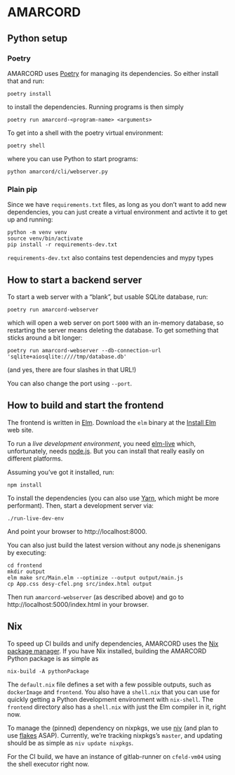# AMARCORD

## Python setup

### Poetry
AMARCORD uses [Poetry](https://python-poetry.org/) for managing its dependencies. So either install that and run:

```
poetry install
```

to install the dependencies. Running programs is then simply

```
poetry run amarcord-<program-name> <arguments>
```

To get into a shell with the poetry virtual environment:

```
poetry shell
```

where you can use Python to start programs:

```
python amarcord/cli/webserver.py
```

### Plain pip

Since we have `requirements.txt` files, as long as you don’t want to add new dependencies, you can just create a virtual environment and activte it to get up and running:

```
python -m venv venv
source venv/bin/activate
pip install -r requirements-dev.txt
```

`requirements-dev.txt` also contains test dependencies and mypy types

## How to start a backend server

To start a web server with a “blank”, but usable SQLite database, run:

```
poetry run amarcord-webserver
```

which will open a web server on port `5000` with an in-memory database, so restarting the server means deleting the database. To get something that sticks around a bit longer:

```
poetry run amarcord-webserver --db-connection-url 'sqlite+aiosqlite:////tmp/database.db'
```

(and yes, there are four slashes in that URL!)

You can also change the port using `--port`.

## How to build and start the frontend

The frontend is written in [Elm](https://elm-lang.org/). Download the `elm` binary at the [Install Elm](https://guide.elm-lang.org/install/elm.html) web site.

To run a *live development environment*, you need [elm-live](https://github.com/wking-io/elm-live) which, unfortunately, needs [node.js](https://nodejs.org/en/). But you can install that really easily on different platforms.

Assuming you’ve got it installed, run:

```
npm install
```

To install the dependencies (you can also use [Yarn](https://yarnpkg.com/), which might be more performant). Then, start a development server via:

```
./run-live-dev-env
```

And point your browser to http://localhost:8000.

You can also just build the latest version without any node.js shenenigans by executing:

```
cd frontend
mkdir output
elm make src/Main.elm --optimize --output output/main.js
cp App.css desy-cfel.png src/index.html output
```

Then run `amarcord-webserver` (as described above) and go to http://localhost:5000/index.html
in your browser.

## Nix

To speed up CI builds and unify dependencies, AMARCORD uses the [Nix package manager](https://nixos.org/). If you have Nix installed, building the AMARCORD Python package is as simple as

``` shell
nix-build -A pythonPackage
```

The `default.nix` file defines a set with a few possible outputs, such as `dockerImage` and `frontend`. You also have a `shell.nix` that you can use for quickly getting a Python development environment with `nix-shell`. The `frontend` directory also has a `shell.nix` with just the Elm compiler in it, right now.

To manage the (pinned) dependency on nixpkgs, we use [niv](https://github.com/nmattia/niv) (and plan to use [flakes](https://nixos.org/manual/nix/stable/command-ref/new-cli/nix3-flake.html) ASAP). Currently, we’re tracking nixpkgs’s `master`, and updating should be as simple as `niv update nixpkgs`.

For the CI build, we have an instance of gitlab-runner on `cfeld-vm04` using the shell executor right now.
